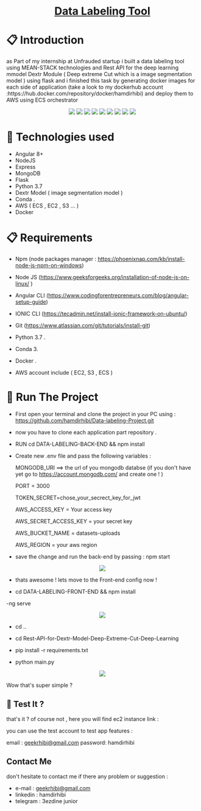<h1 align="center" style="color :black">
  <a href="https://www.wish.com/">
     Data Labeling Tool 

  </a>
</h1>

# 📋 Introduction 

<p> as Part of my internship at Unfrauded startup i built a data labeling tool using MEAN-STACK technologies and Rest API for the deep learning mmodel Dextr Module ( Deep extreme Cut which is a image segmentation model ) using flask and i finished this task by generating docker images for each side of application (take a look to my dockerhub account :https://hub.docker.com/repository/docker/hamdirhibi) and deploy them to AWS using ECS orchestrator </p>
 

<div align="center">
  <img src="./assets/images/login.png"  />
  <img src="./assets/images/home.png" />
  <img src="./assets/images/datasets.png"  />
  <img src="./assets/images/gallery0.png"  />
  <img src="./assets/images/gallery2.png"  />
  <img src="./assets/images/gallery_add_image.png"  />
  <img src="./assets/images/project0.png" />
  <img src="./assets/images/project1.png" />
  <img src="./assets/images/tag0.png" />

</div>



# 🎉 Technologies used 

- Angular 8+
- NodeJS
- Express 
- MongoDB
- Flask
- Python 3.7
- Dextr Model ( image segmentation model ) 
- Conda . 
- AWS ( ECS , EC2 , S3 ... ) 
- Docker 


# 📋 Requirements 

- Npm (node packages manager : https://phoenixnap.com/kb/install-node-js-npm-on-windows) 

- Node JS (https://www.geeksforgeeks.org/installation-of-node-js-on-linux/ ) 

- Angular CLI (https://www.codingforentrepreneurs.com/blog/angular-setup-guide) 

- IONIC CLI (https://tecadmin.net/install-ionic-framework-on-ubuntu/) 

- Git  (https://www.atlassian.com/git/tutorials/install-git) 

- Python 3.7  .

- Conda 3.

- Docker .

- AWS account include ( EC2,  S3 , ECS )   

# 📖 Run The Project

- First open your terminal and clone the project in your PC using : https://github.com/hamdirhibi/Data-labeling-Project.git

- now you have to clone each application part repository . 

- RUN cd DATA-LABELING-BACK-END && npm install 

- Create new .env file and pass the following variables : 
  
  MONGODB_URI ==> the url of you mongodb databse (if you don't have yet go to https://account.mongodb.com/ and create one ! ) 
  
  PORT = 3000
  
  TOKEN_SECRET=chose_your_secrect_key_for_jwt
  
  AWS_ACCESS_KEY  = Your access key 

  AWS_SECRET_ACCESS_KEY = your secret key 

  AWS_BUCKET_NAME = datasets-uploads
  
  AWS_REGION = your aws region 
  
- save the change and run the back-end by passing : npm start 

<div align="center">
  <img src="./assets/images/node_installation.png"  />
</div> 


- thats awesome ! lets move to the Front-end  config now ! 

- cd DATA-LABELING-FRONT-END && npm install 

-ng serve

<div align="center">
  <img src="./assets/images/angular_installation.png" />
</div> 


- cd .. 

- cd Rest-API-for-Dextr-Model-Deep-Extreme-Cut-Deep-Learning 

- pip install -r requirements.txt

- python main.py

<div align="center">
  <img src="./assets/images/dextr_installation.png"  />
</div> 


Wow that's  super simple ? 


## 🚀 Test It ? 

that's it ? of course not , here you will find ec2 instance link    : 


you can use the test account to test app features  : 

email : geekrhibi@gmail.com
password: hamdirhibi


##  Contact Me

don't hesitate to contact me if there any problem or suggestion :
- e-mail : geekrhibi@gmail.com
- linkedin : hamdirhibi
- telegram : 3ezdine junior

